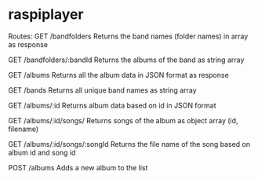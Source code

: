 # raspiplayer

Routes:
GET /bandfolders
Returns the band names (folder names) in array as response

GET /bandfolders/:bandId
Returns the albums of the band as string array

GET /albums
Returns all the album data in JSON format as response

GET /bands
Returns all unique band names as string array

GET /albums/:id
Returns album data based on id in JSON format

GET /albums/:id/songs/
Returns songs of the album as object array (id, filename)

GET /albums/:id/songs/:songId
Returns the file name of the song based on album id and song id

POST /albums
Adds a new album to the list
